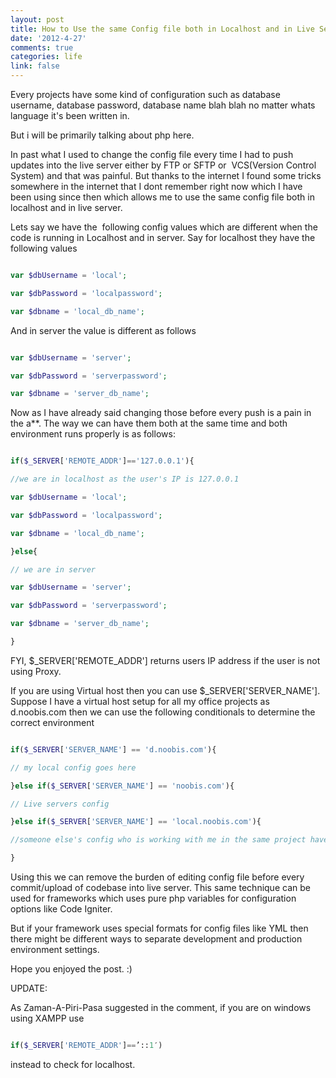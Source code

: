 ```yaml
---
layout: post
title: How to Use the same Config file both in Localhost and in Live Server
date: '2012-4-27'
comments: true
categories: life
link: false
---
```

Every projects have some kind of configuration such
as database username, database password, database name blah blah
no matter whats language it's been written in.

But i will be primarily talking about php here.

In past what I used to change the config file every time I had to push updates into the live server either by FTP or SFTP
or  VCS(Version Control System) and that was painful.
But thanks to the internet I found some tricks somewhere in the internet that I dont remember right now which I have been using since then which allows me to use the same config file both in localhost and in live server.

Lets say we have the  following config values which are different when the code is running in Localhost and in server. Say for localhost they have the following values

``` php

var $dbUsername = 'local';

var $dbPassword = 'localpassword';

var $dbname = 'local_db_name';

```

And in server the value is different as follows

``` php

var $dbUsername = 'server';

var $dbPassword = 'serverpassword';

var $dbname = 'server_db_name';

```

Now as I have already said changing those before every push is a pain in the a**. The way we can have them both at the same time and both environment runs properly is as follows:

``` php

if($_SERVER['REMOTE_ADDR']=='127.0.0.1'){

//we are in localhost as the user's IP is 127.0.0.1

var $dbUsername = 'local';

var $dbPassword = 'localpassword';

var $dbname = 'local_db_name';

}else{

// we are in server

var $dbUsername = 'server';

var $dbPassword = 'serverpassword';

var $dbname = 'server_db_name';

}

```

FYI, $_SERVER['REMOTE_ADDR'] returns users IP address if the user is not using Proxy.

If you are using Virtual host then you can use $_SERVER['SERVER_NAME']. Suppose I have a virtual host setup for all my office projects as d.noobis.com then we can use the following conditionals to determine the correct environment

``` php

if($_SERVER['SERVER_NAME'] == 'd.noobis.com'){

// my local config goes here

}else if($_SERVER['SERVER_NAME'] == 'noobis.com'){

// Live servers config

}else if($_SERVER['SERVER_NAME'] == 'local.noobis.com'){

//someone else's config who is working with me in the same project have a VHost set up as local.noobis.com

}

```

Using this we can remove the burden of editing config file before every commit/upload of codebase into live server. This same technique can be used for frameworks which uses pure php variables for configuration options like Code Igniter.

But if your framework uses special formats for config files like YML then there might be different ways to separate development and production environment settings.

Hope you enjoyed the post. :)

UPDATE: 

As Zaman-A-Piri-Pasa suggested in the comment, if you are on windows using XAMPP use

``` php

if($_SERVER['REMOTE_ADDR']==’::1′)

```

instead to check for localhost.
